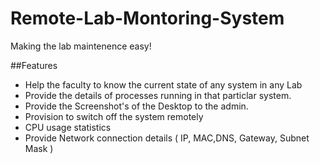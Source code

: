 Remote-Lab-Montoring-System
===========================

Making the lab maintenence easy!

##Features

* Help the faculty to know the current state of any system in any Lab
* Provide the details of processes running in that particlar system.
* Provide the Screenshot's of the Desktop to the admin.
* Provision to switch off the system remotely
* CPU usage statistics
* Provide Network connection details ( IP, MAC,DNS, Gateway, Subnet Mask )
